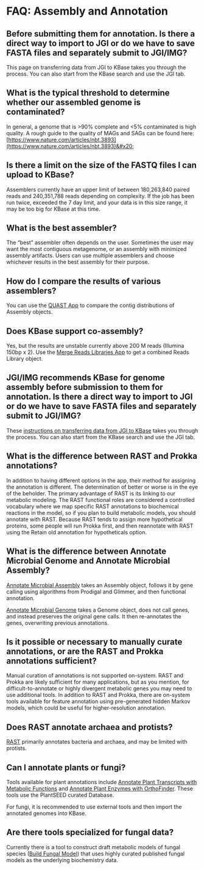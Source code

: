 # FAQ: Assembly and Annotation

## Before submitting them for annotation. Is there a direct way to import to JGI or do we have to save FASTA files and separately submit to JGI/IMG?&#x20;

This page on transferring data from JGI to KBase takes you through the process. You can also start from the KBase search and use the JGI tab.&#x20;

## What is the typical threshold to determine whether our assembled genome is contaminated?&#x20;

In general, a genome that is >90% complete and <5% contaminated is high quality. A rough guide to the quality of MAGs and SAGs can be found here: [https://www.nature.com/articles/nbt.3893](https://www.nature.com/articles/nbt.3893)&#x20;

## Is there a limit on the size of the FASTQ files I can upload to KBase?&#x20;

Assemblers currently have an upper limit of between 180,263,840 paired reads and 240,351,788 reads depending on complexity. If the job has been run twice, exceeded the 7 day limit, and your data is in this size range, it may be too big for KBase at this time.&#x20;

## What is the best assembler?&#x20;

The “best” assembler often depends on the user. Sometimes the user may want the most contiguous metagenome, or an assembly with minimized assembly artifacts. Users can use multiple assemblers and choose whichever results in the best assembly for their purpose.&#x20;

## How do I compare the results of various assemblers?&#x20;

You can use the [QUAST App](https://kbase.us/applist/apps/kb\_quast/run\_QUAST\_app/release) to compare the contig distributions of Assembly objects.&#x20;

## Does KBase support co-assembly?&#x20;

Yes, but the results are unstable currently above 200 M reads (Illumina 150bp x 2). Use the [Merge Reads Libraries App](https://kbase.us/applist/apps/kb\_ReadsUtilities/KButil\_Merge\_MultipleReadsLibs\_to\_OneLibrary/release) to get a combined Reads Library object.&#x20;

## JGI/IMG recommends KBase for genome assembly before submission to them for annotation. Is there a direct way to import to JGI or do we have to save FASTA files and separately submit to JGI/IMG?

These [instructions on transferring data from JGI to KBase](https://docs.kbase.us/data/jgi-transfer) takes you through the process. You can also start from the KBase search and use the JGI tab.

## What is the difference between RAST and Prokka annotations?&#x20;

In addition to having different options in the app, their method for assigning the annotation is different. The determination of better or worse is in the eye of the beholder. The primary advantage of RAST is its linking to our metabolic modeling. The RAST functional roles are considered a controlled vocabulary where we map specific RAST annotations to biochemical reactions in the model, so if you plan to build metabolic models, you should annotate with RAST. Because RAST tends to assign more hypothetical proteins, some people will run Prokka first, and then reannotate with RAST using the Retain old annotation for hypotheticals option.&#x20;

## What is the difference between Annotate Microbial Genome and Annotate Microbial Assembly?

[Annotate Microbial Assembly](https://kbase.us/applist/apps/RAST\_SDK/annotate\_contigset/release) takes an Assembly object, follows it by gene calling using algorithms from Prodigal and Glimmer, and then functional annotation.&#x20;

[Annotate Microbial Genome](https://kbase.us/applist/apps/RAST\_SDK/reannotate\_microbial\_genome/release) takes a Genome object, does not call genes, and instead preserves the original gene calls. It then re-annotates the genes, overwriting previous annotations.&#x20;

## Is it possible or necessary to manually curate annotations, or are the RAST and Prokka annotations sufficient?&#x20;

Manual curation of annotations is not supported on-system. RAST and Prokka are likely sufficient for many applications, but as you mention, for difficult-to-annotate or highly divergent metabolic genes you may need to use additional tools. In addition to RAST and Prokka, there are on-system tools available for feature annotation using pre-generated hidden Markov models, which could be useful for higher-resolution annotation.&#x20;

## Does RAST annotate archaea and protists?&#x20;

[RAST](https://kbase.us/applist/apps/RAST\_SDK/annotate\_contigset/release) primarily annotates bacteria and archaea, and may be limited with protists.&#x20;

## Can I annotate plants or fungi?&#x20;

Tools available for plant annotations include [Annotate Plant Transcripts with Metabolic Functions](https://kbase.us/applist/apps/kb\_plant\_rast/annotate\_plant\_transcripts/release) and [Annotate Plant Enzymes with OrthoFinder](https://kbase.us/applist/apps/kb\_orthofinder/annotate\_plant\_transcripts/release). These tools use the PlantSEED curated Database.&#x20;

For fungi, it is recommended to use external tools and then import the annotated genomes into KBase.&#x20;

## Are there tools specialized for fungal data?

Currently there is a tool to construct draft metabolic models of fungal species ([Build Fungal Model](https://kbase.us/applist/apps/kb\_fungalmodeling/built\_fungal\_model/release)) that uses highly curated published fungal models as the underlying biochemistry data.

